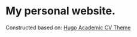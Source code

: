 # My personal website.

Constructed based on: [Hugo Academic CV Theme](https://github.com/HugoBlox/theme-academic-cv)
